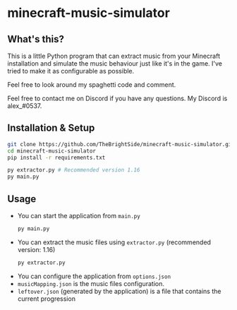 # minecraft-music-simulator

## What's this?

This is a little Python program that can extract music from your Minecraft installation and simulate the music behaviour just like it's in the game. I've tried to make it as configurable as possible.

Feel free to look around my spaghetti code and comment.

Feel free to contact me on Discord if you have any questions. My Discord is alex_#0537.

## Installation & Setup

```sh
git clone https://github.com/TheBrightSide/minecraft-music-simulator.git
cd minecraft-music-simulator
pip install -r requirements.txt
```
```sh
py extractor.py # Recommended version 1.16
py main.py
```

## Usage

- You can start the application from `main.py`
  ```sh
  py main.py
  ```
- You can extract the music files using `extractor.py` (recommended version: 1.16)
  ```sh
  py extractor.py
  ```
- You can configure the application from `options.json`
- `musicMapping.json` is the music files configuration.
- `leftover.json` (generated by the application) is a file that contains the current progression